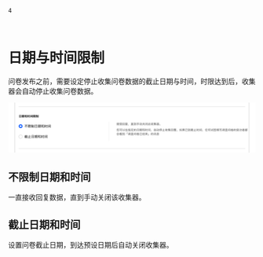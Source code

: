 ```index
4
```
```tag

```
```summary

```
# 日期与时间限制
问卷发布之前，需要设定停止收集问卷数据的截止日期与时间，时限达到后，收集器会自动停止收集问卷数据。

<img src='../assets/surveyCollector/04timeRange/timeRange.png'>

## 不限制日期和时间
一直接收回复数据，直到手动关闭该收集器。

## 截止日期和时间
设置问卷截止日期，到达预设日期后自动关闭收集器。
